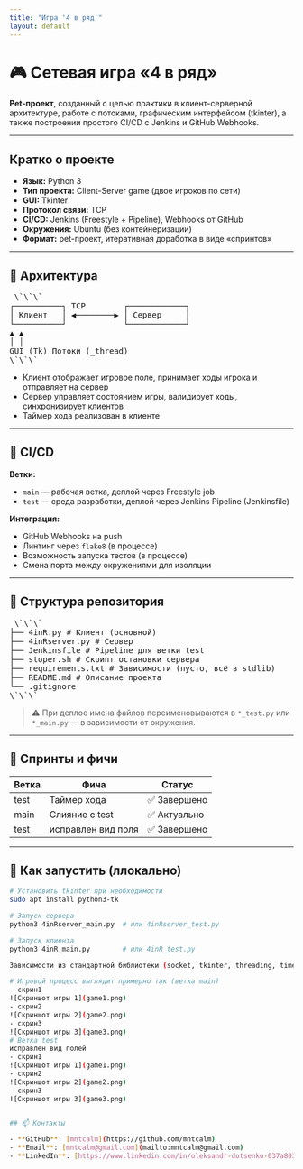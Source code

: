```yaml
---
title: "Игра '4 в ряд'"
layout: default
---
```

# 🎮 Сетевая игра «4 в ряд»

**Pet-проект**, созданный с целью практики в клиент-серверной архитектуре, 
работе с потоками, графическим интерфейсом (tkinter), а также построении 
простого CI/CD с Jenkins и GitHub Webhooks.

---

##  Кратко о проекте

- **Язык:** Python 3
- **Тип проекта:** Client-Server game (двое игроков по сети)
- **GUI:** Tkinter
- **Протокол связи:** TCP
- **CI/CD:** Jenkins (Freestyle + Pipeline), Webhooks от GitHub
- **Окружения:** Ubuntu (без контейнеризации)
- **Формат:** pet-проект, итеративная доработка в виде «спринтов»

---

## 🧩 Архитектура
<pre> \`\`\`
┌──────────┐ TCP        ┌────────────┐
│ Клиент   │ ◀────────▶ │ Сервер     │
└──────────┘            └────────────┘
▲ ▲
│ │
GUI (Tk) Потоки (_thread)
\`\`\` </pre>

- Клиент отображает игровое поле, принимает ходы игрока и отправляет на сервер
- Сервер управляет состоянием игры, валидирует ходы, синхронизирует клиентов
- Таймер хода реализован в клиенте

---

## 🧪 CI/CD

**Ветки:**

- `main` — рабочая ветка, деплой через Freestyle job
- `test` — среда разработки, деплой через Jenkins Pipeline (Jenkinsfile)

**Интеграция:**
- GitHub Webhooks на push
- Линтинг через `flake8` (в процессе)
- Возможность запуска тестов (в процессе)
- Смена порта между окружениями для изоляции

---

## 📂 Структура репозитория

<pre> \`\`\`
├── 4inR.py # Клиент (основной)
├── 4inRserver.py # Сервер
├── Jenkinsfile # Pipeline для ветки test
├── stoper.sh # Скрипт остановки сервера
├── requirements.txt # Зависимости (пусто, всё в stdlib)
├── README.md # Описание проекта
└── .gitignore
\`\`\` </pre>


> ⚠️ При деплое имена файлов переименовываются в `*_test.py` или `*_main.py` — в зависимости от окружения.

---

## 🔄 Спринты и фичи

| Ветка | Фича              | Статус     |
|-------|-------------------|------------|
| test  | Таймер хода       | ✅ Завершено |
| main  | Слияние с test    | ✅ Актуально |
| test  | исправлен вид поля| ✅ Завершено |

---

## 🧱 Как запустить (ллокально)

```bash
# Установить tkinter при необходимости
sudo apt install python3-tk

# Запуск сервера
python3 4inRserver_main.py  # или 4inRserver_test.py

# Запуск клиента
python3 4inR_main.py        # или 4inR_test.py

Зависимости из стандартной библиотеки (socket, tkinter, threading, time)

# Игровой процесс выглядит примерно так (ветка main)
- скрин1
![Скриншот игры 1](game1.png)
- скрин2
![Скриншот игры 2](game2.png)
- скрин3
![Скриншот игры 3](game3.png)
# Ветка test
исправлен вид полей
- скрин1
![Скриншот игры 1](game1.png)
- скрин2
![Скриншот игры 2](game2.png)
- скрин3
![Скриншот игры 3](game3.png)


## 📫 Контакты

- **GitHub**: [mntcalm](https://github.com/mntcalm)
- **Email**: [mntcalm@gmail.com](mailto:mntcalm@gmail.com)
- **LinkedIn**: [https://www.linkedin.com/in/oleksandr-dotsenko-037a8037](https://www.linkedin.com/in/oleksandr-dotsenko-037a8037)
